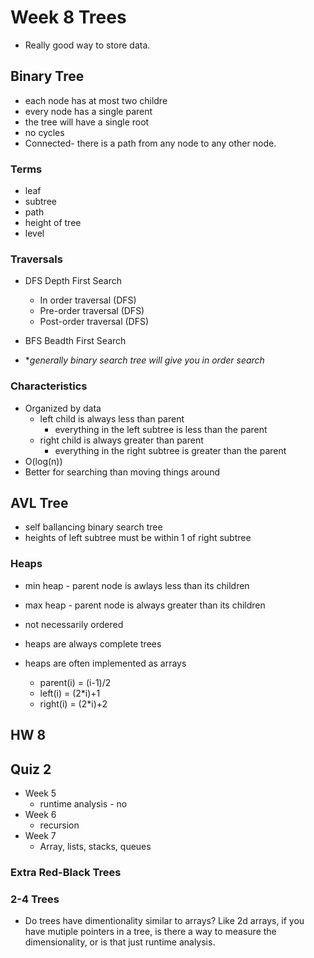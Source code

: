 # Week 8 Trees
- Really good way to store data.

## Binary Tree
- each node has at most two childre
- every node has a single parent
- the tree will have a single root
- no cycles
- Connected- there is a path from any node to any other node.

### Terms
- leaf
- subtree
- path
- height of tree
- level

### Traversals
- DFS Depth First Search
  - In order traversal (DFS)
  - Pre-order traversal (DFS)
  - Post-order traversal (DFS)
- BFS Beadth First Search

- **generally binary search tree will give you in order search*

### Characteristics
- Organized by data
  - left child is always less than parent
    - everything in the left subtree is less than the parent
  - right child is always greater than parent
    - everything in the right subtree is greater than the parent
- O(log(n))
- Better for searching than moving things around

## AVL Tree
- self ballancing binary search tree
- heights of left subtree must be within 1 of right subtree

### Heaps
- min heap - parent node is awlays less than its children
- max heap - parent node is always greater than its children
- not necessarily ordered
- heaps are always complete trees

- heaps are often implemented as arrays
  - parent(i) = (i-1)/2
  - left(i)   = (2*i)+1
  - right(i)  = (2*i)+2

## HW 8

## Quiz 2
- Week 5
  - runtime analysis - no
- Week 6
  - recursion
- Week 7
  - Array, lists, stacks, queues

### Extra Red-Black Trees

### 2-4 Trees
- Do trees have dimentionality similar to arrays? Like 2d arrays, if you have mutiple pointers in a tree, is there a way to measure the dimensionality, or is that just runtime analysis.